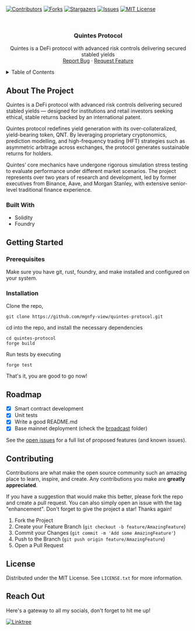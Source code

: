<!-- PROJECT SHIELDS -->

[![Contributors][contributors-shield]][contributors-url]
[![Forks][forks-shield]][forks-url]
[![Stargazers][stars-shield]][stars-url]
[![Issues][issues-shield]][issues-url]
[![MIT License][license-shield]][license-url]

<!-- PROJECT LOGO -->
<br />
<div align="center">
  <!-- <a href="https://github.com/mgnfy-view/quintes-protocol">
    <img src="assets/icon.svg" alt="Logo" width="80" height="80">
  </a> -->

  <h3 align="center">Quintes Protocol</h3>

  <p align="center">
    Quintes is a DeFi protocol with advanced risk controls delivering secured stabled yields
    <br />
    <a href="https://github.com/mgnfy-view/quintes-protocol/issues/new?labels=bug&template=bug-report---.md">Report Bug</a>
    ·
    <a href="https://github.com/mgnfy-view/quintes-protocol/issues/new?labels=enhancement&template=feature-request---.md">Request Feature</a>
  </p>
</div>

<!-- TABLE OF CONTENTS -->
<details>
  <summary>Table of Contents</summary>
  <ol>
    <li>
      <a href="#about-the-project">About The Project</a>
      <ul>
        <li><a href="#built-with">Built With</a></li>
      </ul>
    </li>
    <li>
      <a href="#getting-started">Getting Started</a>
      <ul>
        <li><a href="#prerequisites">Prerequisites</a></li>
        <li><a href="#installation">Installation</a></li>
      </ul>
    </li>
    <li><a href="#roadmap">Roadmap</a></li>
    <li><a href="#contributing">Contributing</a></li>
    <li><a href="#license">License</a></li>
    <li><a href="#contact">Contact</a></li>
  </ol>
</details>

<!-- ABOUT THE PROJECT -->

## About The Project

Quintes is a DeFi protocol with advanced risk controls delivering secured stabled yields — designed for institutions and retail investors seeking ethical, stable returns backed by an international patent.

Quintes protocol redefines yield generation with its over-collateralized, yield-bearing token, QNT. By leveraging proprietary cryptonomics, prediction modelling, and high-frequency trading (HFT) strategies such as asymmetric arbitrage across exchanges, the protocol generates sustainable returns for holders.

Quintes’ core mechanics have undergone rigorous simulation stress testing to evaluate performance under different market scenarios. The project represents over two years of research and development, led by former executives from Binance, Aave, and Morgan Stanley, with extensive senior-level traditional finance experience.

### Built With

- Solidity
- Foundry

<!-- GETTING STARTED -->

## Getting Started

### Prerequisites

Make sure you have git, rust, foundry, and make installed and configured on your system.

### Installation

Clone the repo,

```shell
git clone https://github.com/mgnfy-view/quintes-protocol.git
```

cd into the repo, and install the necessary dependencies

```shell
cd quintes-protocol
forge build
```

Run tests by executing

```shell
forge test
```

That's it, you are good to go now!

<!-- ROADMAP -->

## Roadmap

-   [x] Smart contract development
-   [x] Unit tests
-   [x] Write a good README.md
-   [x] Base mainnet deployment (check the [broadcast](./broadcast/) folder)

See the [open issues](https://github.com/mgnfy-view/quintes-protocol/issues) for a full list of proposed features (and known issues).

<!-- CONTRIBUTING -->

## Contributing

Contributions are what make the open source community such an amazing place to learn, inspire, and create. Any contributions you make are **greatly appreciated**.

If you have a suggestion that would make this better, please fork the repo and create a pull request. You can also simply open an issue with the tag "enhancement".
Don't forget to give the project a star! Thanks again!

1. Fork the Project
2. Create your Feature Branch (`git checkout -b feature/AmazingFeature`)
3. Commit your Changes (`git commit -m 'Add some AmazingFeature'`)
4. Push to the Branch (`git push origin feature/AmazingFeature`)
5. Open a Pull Request

<!-- LICENSE -->

## License

Distributed under the MIT License. See `LICENSE.txt` for more information.

<!-- CONTACT -->

## Reach Out

Here's a gateway to all my socials, don't forget to hit me up!

[![Linktree](https://img.shields.io/badge/linktree-1de9b6?style=for-the-badge&logo=linktree&logoColor=white)][linktree-url]

<!-- MARKDOWN LINKS & IMAGES -->
<!-- https://www.markdownguide.org/basic-syntax/#reference-style-links -->

[contributors-shield]: https://img.shields.io/github/contributors/mgnfy-view/quintes-protocol.svg?style=for-the-badge
[contributors-url]: https://github.com/mgnfy-view/quintes-protocol/graphs/contributors
[forks-shield]: https://img.shields.io/github/forks/mgnfy-view/quintes-protocol.svg?style=for-the-badge
[forks-url]: https://github.com/mgnfy-view/quintes-protocol/network/members
[stars-shield]: https://img.shields.io/github/stars/mgnfy-view/quintes-protocol.svg?style=for-the-badge
[stars-url]: https://github.com/mgnfy-view/quintes-protocol/stargazers
[issues-shield]: https://img.shields.io/github/issues/mgnfy-view/quintes-protocol.svg?style=for-the-badge
[issues-url]: https://github.com/mgnfy-view/quintes-protocol/issues
[license-shield]: https://img.shields.io/github/license/mgnfy-view/quintes-protocol.svg?style=for-the-badge
[license-url]: https://github.com/mgnfy-view/quintes-protocol/blob/master/LICENSE.txt
[linktree-url]: https://linktr.ee/mgnfy.view